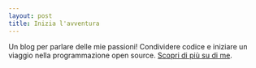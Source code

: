 ```yaml
---
layout: post
title: Inizia l'avventura
---
```


Un blog per parlare delle mie passioni!
Condividere codice e iniziare un viaggio nella programmazione open source.
[Scopri di più su di me](/about/).

